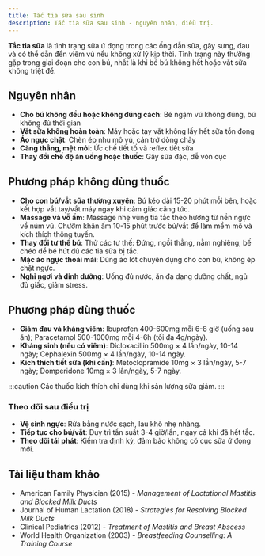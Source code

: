 ```yaml
---
title: Tắc tia sữa sau sinh
description: Tắc tia sữa sau sinh - nguyên nhân, điều trị.
---
```


**Tắc tia sữa** là tình trạng sữa ứ đọng trong các ống dẫn sữa, gây sưng, đau và có thể dẫn đến viêm vú nếu không xử lý kịp thời. Tình trạng này thường gặp trong giai đoạn cho con bú, nhất là khi bé bú không hết hoặc vắt sữa không triệt để.

## Nguyên nhân

- **Cho bú không đều hoặc không đúng cách**: Bé ngậm vú không đúng, bú không đủ thời gian
- **Vắt sữa không hoàn toàn**: Máy hoặc tay vắt không lấy hết sữa tồn đọng
- **Áo ngực chật**: Chèn ép nhu mô vú, cản trở dòng chảy
- **Căng thẳng, mệt mỏi**: Ức chế tiết tố và reflex tiết sữa
- **Thay đổi chế độ ăn uống hoặc thuốc**: Gây sữa đặc, dễ vón cục

## Phương pháp không dùng thuốc

- **Cho con bú/vắt sữa thường xuyên**: Bú kéo dài 15-20 phút mỗi bên, hoặc kết hợp vắt tay/vắt máy ngay khi cảm giác căng tức.
- **Massage và vỗ ấm**: Massage nhẹ vùng tia tắc theo hướng từ nền ngực về núm vú. Chườm khăn ấm 10-15 phút trước bú/vắt để làm mềm mô và kích thích thông tuyến.
- **Thay đổi tư thế bú**: Thử các tư thế: Đứng, ngồi thẳng, nằm nghiêng, bế chéo để bé hút đủ các tia sữa bị tắc.
- **Mặc áo ngực thoải mái**: Dùng áo lót chuyên dụng cho con bú, không ép chặt ngực.
- **Nghỉ ngơi và dinh dưỡng**: Uống đủ nước, ăn đa dạng dưỡng chất, ngủ đủ giấc, giảm stress.

## Phương pháp dùng thuốc

- **Giảm đau và kháng viêm**: Ibuprofen 400-600mg mỗi 6-8 giờ (uống sau ăn); Paracetamol 500-1000mg mỗi 4-6h (tối đa 4g/ngày).
- **Kháng sinh (nếu có viêm)**: Dicloxacillin 500mg × 4 lần/ngày, 10-14 ngày; Cephalexin 500mg × 4 lần/ngày, 10-14 ngày.
- **Kích thích tiết sữa (khi cần)**: Metoclopramide 10mg × 3 lần/ngày, 5-7 ngày; Domperidone 10mg × 3 lần/ngày, 5-7 ngày.

:::caution
Các thuốc kích thích chỉ dùng khi sản lượng sữa giảm.
:::

### Theo dõi sau điều trị

- **Vệ sinh ngực**: Rửa bằng nước sạch, lau khô nhẹ nhàng.
- **Tiếp tục cho bú/vắt**: Duy trì tần suất 3-4 giờ/lần, ngay cả khi đã hết tắc.
- **Theo dõi tái phát**: Kiểm tra định kỳ, đảm bảo không có cục sữa ứ đọng mới.

## Tài liệu tham khảo

- American Family Physician (2015) - _Management of Lactational Mastitis and Blocked Milk Ducts_
- Journal of Human Lactation (2018) - _Strategies for Resolving Blocked Milk Ducts_
- Clinical Pediatrics (2012) - _Treatment of Mastitis and Breast Abscess_
- World Health Organization (2003) - _Breastfeeding Counselling: A Training Course_
